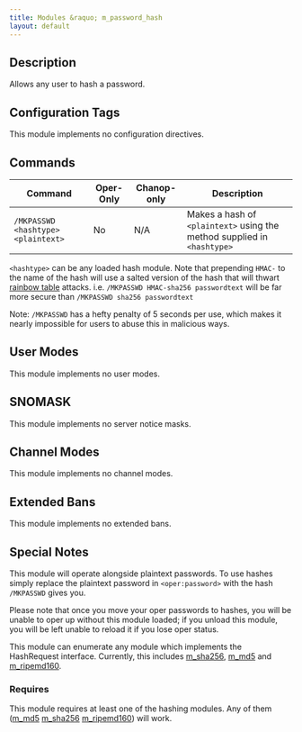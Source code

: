 ```yaml
---
title: Modules &raquo; m_password_hash
layout: default
---
```


## Description

Allows any user to hash a password.

## Configuration Tags

This module implements no configuration directives.

## Commands

Command | Oper-Only | Chanop-only | Description
------- | --------- | ----------- | -----------
`/MKPASSWD <hashtype> <plaintext>` | No | N/A | Makes a hash of `<plaintext>` using the method supplied in `<hashtype>`

`<hashtype>` can be any loaded hash module. Note that prepending `HMAC-` to the name of the hash will use a salted
version of the hash that will thwart [rainbow table](http://en.wikipedia.org/wiki/Rainbow_table) attacks. i.e. 
`/MKPASSWD HMAC-sha256 passwordtext` will be far more secure than `/MKPASSWD sha256 passwordtext`

Note: `/MKPASSWD` has a hefty penalty of 5 seconds per use, which makes it nearly impossible for users to abuse this
in malicious ways.

## User Modes

This module implements no user modes.

## SNOMASK

This module implements no server notice masks.

## Channel Modes

This module implements no channel modes.

## Extended Bans

This module implements no extended bans.

## Special Notes

This module will operate alongside plaintext passwords. To use hashes simply replace the plaintext password in 
`<oper:password>` with the hash `/MKPASSWD` gives you.

Please note that once you move your oper passwords to hashes, you will be unable to oper up without this module 
loaded; if you unload this module, you will be left unable to reload it if you lose oper status.

This module can enumerate any module which implements the HashRequest interface. Currently, this includes [m_sha256](sha256.md),
[m_md5](md5.md) and [m_ripemd160](ripemd160.md). 

### Requires

This module requires at least one of the hashing modules. Any of them ([m_md5](md5.md) 
[m_sha256](sha256.md) [m_ripemd160](ripemd160.md)) will work.
